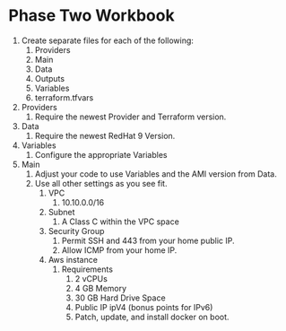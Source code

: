 # Phase Two Workbook

1. Create separate files for each of the following:
   1. Providers
   2. Main
   3. Data
   4. Outputs
   5. Variables
   6. terraform.tfvars
2. Providers
   1. Require the newest Provider and Terraform version.
3. Data
   1. Require the newest RedHat 9 Version.
4. Variables
   1. Configure the appropriate Variables
5. Main
   1. Adjust your code to use Variables and the AMI version from Data.
   2. Use all other settings as you see fit.
      1. VPC
         1. 10.10.0.0/16
      2. Subnet
         1. A Class C within the VPC space
      3. Security Group
         1. Permit SSH and 443 from your home public IP.
         2. Allow ICMP from your home IP.
      4. Aws instance
         1. Requirements 
            1. 2 vCPUs 
            2. 4 GB Memory
            3. 30 GB Hard Drive Space
            4. Public IP ipV4 (bonus points for IPv6)
            5. Patch, update, and install docker on boot.
